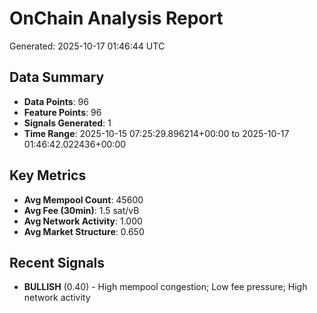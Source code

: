 # OnChain Analysis Report
Generated: 2025-10-17 01:46:44 UTC

## Data Summary
- **Data Points**: 96
- **Feature Points**: 96
- **Signals Generated**: 1
- **Time Range**: 2025-10-15 07:25:29.896214+00:00 to 2025-10-17 01:46:42.022436+00:00

## Key Metrics
- **Avg Mempool Count**: 45600
- **Avg Fee (30min)**: 1.5 sat/vB
- **Avg Network Activity**: 1.000
- **Avg Market Structure**: 0.650

## Recent Signals
- **BULLISH** (0.40) - High mempool congestion; Low fee pressure; High network activity
